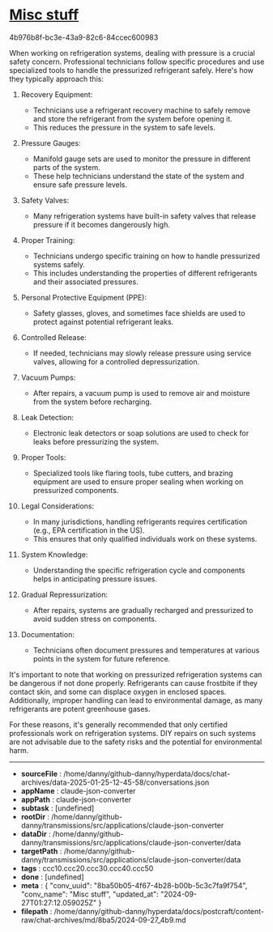 # [Misc stuff](https://claude.ai/chat/8ba50b05-4f67-4b28-b00b-5c3c7fa9f754)

4b976b8f-bc3e-43a9-82c6-84ccec600983

 When working on refrigeration systems, dealing with pressure is a crucial safety concern. Professional technicians follow specific procedures and use specialized tools to handle the pressurized refrigerant safely. Here's how they typically approach this:

1. Recovery Equipment:
   - Technicians use a refrigerant recovery machine to safely remove and store the refrigerant from the system before opening it.
   - This reduces the pressure in the system to safe levels.

2. Pressure Gauges:
   - Manifold gauge sets are used to monitor the pressure in different parts of the system.
   - These help technicians understand the state of the system and ensure safe pressure levels.

3. Safety Valves:
   - Many refrigeration systems have built-in safety valves that release pressure if it becomes dangerously high.

4. Proper Training:
   - Technicians undergo specific training on how to handle pressurized systems safely.
   - This includes understanding the properties of different refrigerants and their associated pressures.

5. Personal Protective Equipment (PPE):
   - Safety glasses, gloves, and sometimes face shields are used to protect against potential refrigerant leaks.

6. Controlled Release:
   - If needed, technicians may slowly release pressure using service valves, allowing for a controlled depressurization.

7. Vacuum Pumps:
   - After repairs, a vacuum pump is used to remove air and moisture from the system before recharging.

8. Leak Detection:
   - Electronic leak detectors or soap solutions are used to check for leaks before pressurizing the system.

9. Proper Tools:
   - Specialized tools like flaring tools, tube cutters, and brazing equipment are used to ensure proper sealing when working on pressurized components.

10. Legal Considerations:
    - In many jurisdictions, handling refrigerants requires certification (e.g., EPA certification in the US).
    - This ensures that only qualified individuals work on these systems.

11. System Knowledge:
    - Understanding the specific refrigeration cycle and components helps in anticipating pressure issues.

12. Gradual Repressurization:
    - After repairs, systems are gradually recharged and pressurized to avoid sudden stress on components.

13. Documentation:
    - Technicians often document pressures and temperatures at various points in the system for future reference.

It's important to note that working on pressurized refrigeration systems can be dangerous if not done properly. Refrigerants can cause frostbite if they contact skin, and some can displace oxygen in enclosed spaces. Additionally, improper handling can lead to environmental damage, as many refrigerants are potent greenhouse gases.

For these reasons, it's generally recommended that only certified professionals work on refrigeration systems. DIY repairs on such systems are not advisable due to the safety risks and the potential for environmental harm.

---

* **sourceFile** : /home/danny/github-danny/hyperdata/docs/chat-archives/data-2025-01-25-12-45-58/conversations.json
* **appName** : claude-json-converter
* **appPath** : claude-json-converter
* **subtask** : [undefined]
* **rootDir** : /home/danny/github-danny/transmissions/src/applications/claude-json-converter
* **dataDir** : /home/danny/github-danny/transmissions/src/applications/claude-json-converter/data
* **targetPath** : /home/danny/github-danny/transmissions/src/applications/claude-json-converter/data
* **tags** : ccc10.ccc20.ccc30.ccc40.ccc50
* **done** : [undefined]
* **meta** : {
  "conv_uuid": "8ba50b05-4f67-4b28-b00b-5c3c7fa9f754",
  "conv_name": "Misc stuff",
  "updated_at": "2024-09-27T01:27:12.059025Z"
}
* **filepath** : /home/danny/github-danny/hyperdata/docs/postcraft/content-raw/chat-archives/md/8ba5/2024-09-27_4b9.md